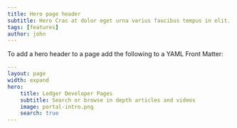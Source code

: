 ```yaml
---
title: Hero page header
subtitle: Hero Cras at dolor eget urna varius faucibus tempus in elit. Cras a dui imperdiet, tempus metus quis, pharetra turpis.
tags: [features]
author: john
---
```


To add a hero header to a page add the following to a YAML Front Matter:

```yaml
---
layout: page
width: expand
hero:
    title: Ledger Developer Pages
    subtitle: Search or browse in depth articles and videos
    image: portal-intro.png
    search: true
---
```
